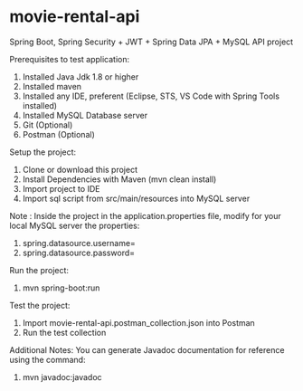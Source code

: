 # movie-rental-api
Spring Boot, Spring Security + JWT + Spring Data JPA + MySQL API project

Prerequisites to test application:

  1) Installed Java Jdk 1.8 or higher
  2) Installed maven
  3) Installed any IDE, preferent (Eclipse, STS, VS Code with Spring Tools installed)
  4) Installed MySQL Database server
  5) Git (Optional)
  6) Postman (Optional)

Setup the project:

  1) Clone or download this project
  2) Install Dependencies with Maven (mvn clean install)
  3) Import project to IDE
  4) Import sql script from src/main/resources into MySQL server

Note : Inside the project in the application.properties file, modify for your local MySQL server the properties:
  1) spring.datasource.username=
  2) spring.datasource.password= 
 
Run the project:

  1) mvn spring-boot:run

Test the project:
  1) Import movie-rental-api.postman_collection.json into Postman
  2) Run the test collection

Additional Notes: You can generate Javadoc documentation for reference using the command:
  1) mvn javadoc:javadoc